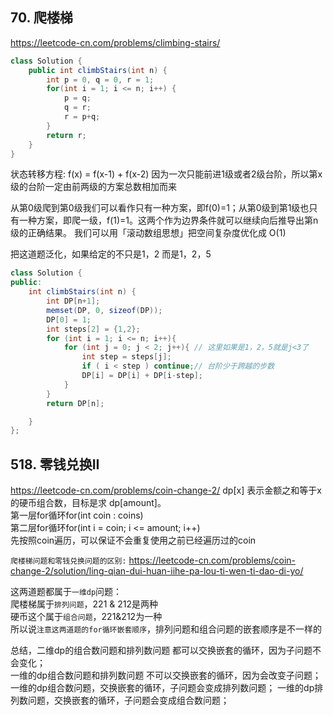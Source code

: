 ## 70. 爬楼梯
https://leetcode-cn.com/problems/climbing-stairs/

``` Java
class Solution {
    public int climbStairs(int n) {
        int p = 0, q = 0, r = 1;
        for(int i = 1; i <= n; i++) {
            p = q;
            q = r;
            r = p+q;
        }
        return r;
    }
}
```

状态转移方程:
f(x) = f(x-1) + f(x-2)
因为一次只能前进1级或者2级台阶，所以第x级的台阶一定由前两级的方案总数相加而来

从第0级爬到第0级我们可以看作只有一种方案，即f(0)=1；从第0级到第1级也只有一种方案，即爬一级，f(1)=1。这两个作为边界条件就可以继续向后推导出第n级的正确结果。
我们可以用「滚动数组思想」把空间复杂度优化成 O(1)

把这道题泛化，如果给定的不只是1，2 而是1，2，5

```Java
class Solution {
public:
    int climbStairs(int n) {
        int DP[n+1];
        memset(DP, 0, sizeof(DP));
        DP[0] = 1;
        int steps[2] = {1,2};
        for (int i = 1; i <= n; i++){
            for (int j = 0; j < 2; j++){ // 这里如果是1，2，5就是j<3了
                int step = steps[j];
                if ( i < step ) continue;// 台阶少于跨越的步数
                DP[i] = DP[i] + DP[i-step];
            }
        }
        return DP[n];

    }
};
```

## 518. 零钱兑换II
https://leetcode-cn.com/problems/coin-change-2/
    dp[x] 表示金额之和等于x的硬币组合数，目标是求 dp[amount]。<br/>
    第一层for循环for(int coin : coins) <br/>
    第二层for循环for(int i = coin; i <= amount; i++) <br/>
    先按照coin遍历，可以保证不会重复使用之前已经遍历过的coin <br/>

`爬楼梯问题和零钱兑换问题的区别:`
        https://leetcode-cn.com/problems/coin-change-2/solution/ling-qian-dui-huan-iihe-pa-lou-ti-wen-ti-dao-di-yo/

这两道题都属于`一维dp`问题：<br/>
爬楼梯属于`排列问题`，221 & 212是两种 <br/>
硬币这个属于`组合问题`，221&212为一种 <br/>
所以说`注意这两道题的for循环嵌套顺序`，排列问题和组合问题的嵌套顺序是不一样的 <br/>

总结，二维dp的组合数问题和排列数问题 都可以交换嵌套的循环，因为子问题不会变化； <br/>
一维的dp组合数问题和排列数问题 不可以交换嵌套的循环，因为会改变子问题； <br/>
一维的dp组合数问题，交换嵌套的循环，子问题会变成排列数问题； 一维的dp排列数问题，交换嵌套的循环，子问题会变成组合数问题；<br/>
